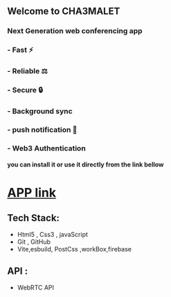 ## Welcome to  CHA3MALET 
### Next Generation web conferencing app
### - Fast ⚡️ 
### - Reliable ⚖️ 
### - Secure 🔒 
### - Background sync
### - push notification 🔔
### - Web3 Authentication

#### you can install it or use it directly from the link bellow


# [APP link]()

## Tech Stack:
- Html5 , Css3 , javaScript
- Git , GitHub
- Vite,esbuild, PostCss ,workBox,firebase


## API :
- WebRTC API	